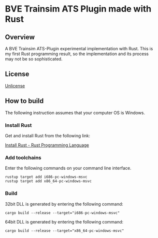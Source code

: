# BVE Trainsim ATS Plugin made with Rust

## Overview

A BVE Trainsim ATS-Plugin experimental implementation with Rust. This is my first Rust programming result, so the implementation and its process may not be so sophisticated.

## License

[Unlicense](http://unlicense.org)

## How to build

The following instruction assumes that your computer OS is Windows.

### Install Rust

Get and install Rust from the following link:

[Install Rust - Rust Programming Language](https://www.rust-lang.org/tools/install)

### Add toolchains

Enter the following commands on your command line interface.

```plaintext
rustup target add i686-pc-windows-msvc
rustup target add x86_64-pc-windows-msvc
```

### Build

32bit DLL is generated by entering the following command:

```plaintext
cargo build --release --target="i686-pc-windows-msvc"
```

64bit DLL is generated by entering the following command:

```plaintext
cargo build --release --target="x86_64-pc-windows-msvc"
```
